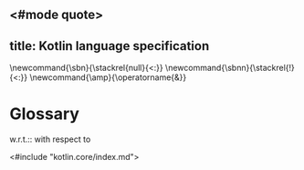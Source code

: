 <#mode quote>
---
title: Kotlin language specification
---

\newcommand{\sbn}{\stackrel{null}{<:}}
\newcommand{\sbnn}{\stackrel{!}{<:}}
\newcommand{\amp}{\operatorname{\&}}

# Glossary

w.r.t.:: with respect to

<#include "kotlin.core/index.md">
